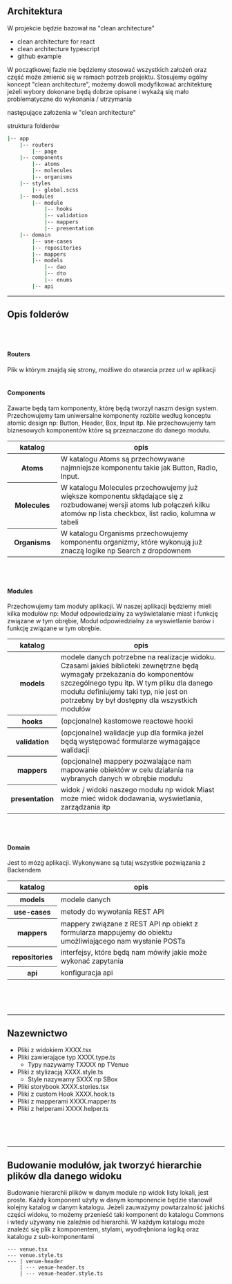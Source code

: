 ## Architektura

W projekcie będzie bazował na
<a link="https://blog.cleancoder.com/uncle-bob/2012/08/13/the-clean-architecture.html" > "clean
architecture" </a>

- <a link="https://reactjsexample.com/clean-architecture-for-react/" > clean architecture for react
  </a>
- <a link="https://paulallies.medium.com/clean-architecture-typescript-and-react-8e509098abfe" >
  clean architecture typescript </a>
- <a link="https://github.dev/nanosoftonline/clean-typescript-react" > github example </a>

W początkowej fazie nie będziemy stosować wszystkich założeń oraz część może zmienić się w ramach
potrzeb projektu. Stosujemy ogólny koncept "clean architecture", możemy dowoli modyfikować
architekturę jeżeli wybory dokonane będą dobrze opisane i wykażą się mało problematyczne do
wykonania / utrzymania

następujące założenia w "clean architecture"

struktura folderów

```bash
|-- app
    |-- routers
        |-- page
    |-- components
        |-- atoms
        |-- molecules
        |-- organisms
    |-- styles
        |-- global.scss
    |-- modules
        |-- module
            |-- hooks
            |-- validation
            |-- mappers
            |-- presentation
    |-- domain
        |-- use-cases
        |-- repositories
        |-- mappers
        |-- models
            |-- dao
            |-- dto
            |-- enums
        |-- api

```

---

## Opis folderów

<br></br>

#### Routers

Plik w którym znajdą się strony, możliwe do otwarcia przez url w aplikacji </br></br>

#### Components

Zawarte będą tam komponenty, którę będą tworzył naszm design system. Przechowujemy tam uniwersalne
komponenty rozbite według konceptu <a link="https://atomicdesign.bradfrost.com/chapter-2/" > atomic
design </a> np: Button, Header, Box, Input itp. Nie przechowujemy tam biznesowych komponentów które
są przeznaczone do danego modułu.

<table>
    <thead>
        <th style="width: 100px" >katalog</th>
        <th>opis</th>
    </thead>
    <tbody>
        <tr>
            <th>Atoms</th>
            <td>W katalogu Atoms są przechowywane najmniejsze komponentu takie jak Button, Radio, Input.</td>
        </tr>
        <tr>
            <th>Molecules</th>
            <td>W katalogu Molecules przechowujemy już większe komponentu skłądające się z rozbudowanej wersji atoms lub połączeń kilku atomów np lista checkbox, list radio, kolumna w tabeli</td>
        </tr>
        <tr>
            <th>Organisms</th>
            <td>W katalogu Organisms przechowujemy komponentu organizmy, które wykonują już znaczą logike np Search z dropdownem</td>
        </tr>
    </tbody>
</table>

</br></br>

#### Modules

Przechowujemy tam moduły aplikacji. W naszej aplikacji będziemy mieli kilka modułów np: Moduł
odpowiedzialny za wyświetalanie miast i funkcję związane w tym obrębie, Moduł odpowiedzialny za
wyswietlanie barów i funkcję związane w tym obrębie.

<table>
    <thead>
        <th style="width: 100px" >katalog</th>
        <th>opis</th>
    </thead>
    <tbody>
        <tr>
            <th>models</th>
            <td>modele danych potrzebne na realizacje widoku. Czasami jakieś biblioteki zewnętrzne będą wymagały przekazania do komponentów szczególnego typu itp. W tym pliku dla danego modułu definiujemy taki typ, nie jest on potrzebny by był dostępny dla wszystkich modułów</td>
        </tr>
        <tr>
            <th>hooks</th>
            <td>(opcjonalne) kastomowe reactowe hooki</td>
        </tr>
        <tr>
            <th>validation</th>
            <td>(opcjonalne) walidacje yup dla formika jeżel będą występować formularze wymagające walidacji</td>
        </tr>
        <tr>
            <th>mappers</th>
            <td>(opcjonalne) mappery pozwalające nam mapowanie obiektów w celu działania na wybranych danych w obrębie modułu</td>
        </tr>
        <tr>
            <th>presentation</th>
            <td>widok / widoki naszego modułu np widok Miast może mieć widok dodawania, wyświetlania, zarządzania itp</td>
        </tr>
    </tbody>
</table>

</br></br>

#### Domain

Jest to mózg aplikacji. Wykonywane są tutaj wszystkie pozwiązania z Backendem

<table>
    <thead>
        <th style="width: 100px" >katalog</th>
        <th>opis</th>
    </thead>
    <tbody>
        <tr>
            <th>models</th>
            <td>modele danych</td>
        </tr>
        <tr>
            <th>use-cases</th>
            <td>metody do wywołania REST API</td>
        </tr>
        <tr>
            <th>mappers</th>
            <td>mappery związane z REST API np obiekt z formularza mappujemy do obiektu umożliwiającego nam wysłanie POSTa</td>
        </tr>
        <tr>
            <th>repositories</th>
            <td>interfejsy, które będą nam mówiły jakie może wykonać zapytania</td>
        </tr>
        <tr>
            <th>api</th>
            <td>konfiguracja api</td>
        </tr>
    </tbody>
</table>

</br></br></br>

---

## Nazewnictwo

- Pliki z widokiem XXXX.tsx
- Pliki zawierające typ XXXX.type.ts
  - Typy nazywamy TXXXX np TVenue
- Pliki z stylizacją XXXX.style.ts
  - Style nazywamy SXXX np SBox
- Pliki storybook XXXX.stories.tsx
- Pliki z custom Hook XXXX.hook.ts
- Pliki z mapperami XXXX.mapper.ts
- Pliki z helperami XXXX.helper.ts

</br></br></br>

---

## Budowanie modułów, jak tworzyć hierarchie plików dla danego widoku

Budowanie hierarchii plików w danym module np widok listy lokali, jest proste. Każdy komponent użyty
w danym komponencie będzie stanowił kolejny katalog w danym katalogu. Jeżeli zauważymy powtarzalność
jakichś części widoku, to możemy przenieść taki komponent do katalogu Commons i wtedy używany nie
zależnie od hierarchii. W każdym katalogu może znaleźć się plik z komponentem, stylami, wyodrębniona
logiką oraz katalogu z sub-komponentami

```
--- venue.tsx
--- venue.style.ts
--- | venue-header
    | --- venue-header.ts
    | --- venue-header.style.ts
```
